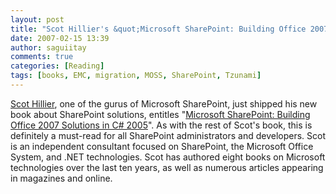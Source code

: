 ```yaml
---
layout: post
title: "Scot Hillier's &quot;Microsoft SharePoint: Building Office 2007 Solutions in C# 2005&quot;"
date: 2007-02-15 13:39
author: saguiitay
comments: true
categories: [Reading]
tags: [books, EMC, migration, MOSS, SharePoint, Tzunami]
---
```

[Scot Hillier](http://www.shillier.com/), one of the gurus of Microsoft SharePoint, just shipped his new book about SharePoint solutions, entitles "[Microsoft SharePoint: Building Office 2007 Solutions in C\# 2005](http://www.amazon.com/gp/redirect.html?ie=UTF8&location=http://www.amazon.com/Microsoft-SharePoint-Building-Office-Solutions/dp/1590598091/sr%3D8-1/qid%3D1162944826%3Fie%3DUTF8%26s%3Dbooks&tag=biustudiesmat-20&linkCode=ur2&camp=1789&creative=9325)". As with the rest of Scot's book, this is definitely a must-read for all SharePoint administrators and developers. Scot is an independent consultant focused on SharePoint, the Microsoft Office System, and .NET technologies. Scot has authored eight books on Microsoft technologies over the last ten years, as well as numerous articles appearing in magazines and online.


